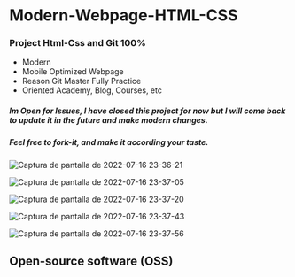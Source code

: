 # Modern-Webpage-HTML-CSS

### Project Html-Css and Git 100%

* Modern
* Mobile Optimized Webpage
* Reason Git Master Fully Practice
* Oriented Academy, Blog, Courses, etc

##### Im Open for Issues, I have closed this project for now but I will come back to update it in the future and make modern changes.

##### Feel free to fork-it, and make it according your taste.




![Captura de pantalla de 2022-07-16 23-36-21](https://user-images.githubusercontent.com/97669969/179373042-5d87e684-6cc0-4368-91b9-7ad0bd47dd55.png)

![Captura de pantalla de 2022-07-16 23-37-05](https://user-images.githubusercontent.com/97669969/179373045-fa7093a2-48ee-4261-a987-0267223ffeed.png)

![Captura de pantalla de 2022-07-16 23-37-20](https://user-images.githubusercontent.com/97669969/179373048-260377b7-c040-4cfc-a82d-3f0b45382316.png)

![Captura de pantalla de 2022-07-16 23-37-43](https://user-images.githubusercontent.com/97669969/179373052-2ee28544-fedf-4b23-ac31-878b1c37550d.png)

![Captura de pantalla de 2022-07-16 23-37-56](https://user-images.githubusercontent.com/97669969/179373055-6c67ff99-9c2c-4eb4-98cb-b304e99cae1d.png)












## Open-source software (OSS)

